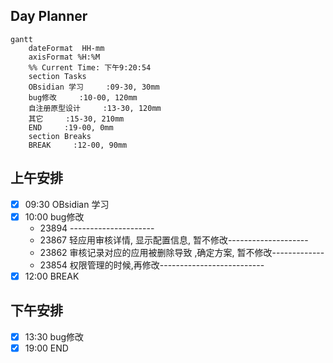 ## Day Planner
```mermaid
gantt
    dateFormat  HH-mm
    axisFormat %H:%M
    %% Current Time: 下午9:20:54
    section Tasks
    OBsidian 学习     :09-30, 30mm
    bug修改     :10-00, 120mm
    自注册原型设计     :13-30, 120mm
    其它     :15-30, 210mm
    END     :19-00, 0mm
    section Breaks
    BREAK     :12-00, 90mm
```

## 上午安排
- [x] 09:30 OBsidian 学习
- [x] 10:00 bug修改
	- 23894 ---------------------
	- 23867 轻应用审核详情, 显示配置信息,   暂不修改--------------------
	- 23862 审核记录对应的应用被删除导致 ,确定方案, 暂不修改-------------
	- 23854 权限管理的时候,再修改--------------------------
- [x] 12:00 BREAK

## 下午安排
- [x] 13:30 bug修改
- [x] 19:00 END